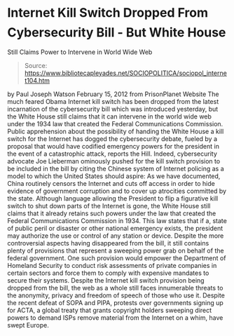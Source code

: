 # Internet Kill Switch Dropped From Cybersecurity Bill - But White House 
Still Claims Power to Intervene in World Wide Web

> Source: https://www.bibliotecapleyades.net/SOCIOPOLITICA/sociopol_internet104.htm

by Paul Joseph Watson
February 15, 2012
from
PrisonPlanet Website
The much feared
Obama Internet kill switch has been dropped from the
latest incarnation of the cybersecurity bill which was introduced yesterday,
but the White House still claims that it can intervene in the world wide web
under the 1934 law that created the Federal Communications Commission.
Public apprehension about the possibility
of handing the White House a kill switch for the Internet has dogged
the cybersecurity debate, fueled by a proposal that would have codified
emergency powers for the president in the event of a catastrophic
attack,
reports the Hill.
Indeed, cybersecurity advocate Joe Lieberman
ominously pushed for the kill switch provision to be included in the bill
by citing the Chinese system of Internet policing as a model to which the
United States should aspire:
As we
have documented, China routinely censors
the Internet and cuts off access in order to hide evidence of government
corruption and to cover up atrocities committed by the state.
Although language allowing the President to flip a figurative kill switch to
shut down parts of the Internet is gone, the White House still claims that
it already retains such powers under the law that created the
Federal
Communications Commission in 1934.
This law states that if a,
state of
public peril or disaster or other national emergency exists, the president
may authorize the use or control of any
station or device.
Despite the more controversial aspects having disappeared from the bill, it
still contains plenty of provisions that represent a sweeping power grab on
behalf of the federal government.
One such provision would empower the Department of Homeland Security to
conduct risk assessments of private companies in certain sectors and force
them to comply with expensive mandates to secure their systems.
Despite the Internet kill switch provision being dropped from the bill, the
web as a whole still faces innumerable threats to the anonymity, privacy and
freedom of speech of those who use it.
Despite the recent defeat of
SOPA and PIPA, protests over
governments
signing up for ACTA, a global treaty that grants copyright holders sweeping
direct powers to demand ISPs remove material from the Internet on a whim,
have swept Europe.
